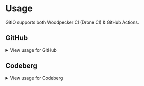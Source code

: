 # Usage

GitIO supports both Woodpecker CI (Drone CI) & GitHub Actions.

## GitHub
<details>
<summary>View usage for GitHub</summary>
The usage is as follows:

```yaml
name: Your great workflow

on:
  push:
    branches:
      - master

jobs:
  build:
    runs-on: ubuntu-latest

    steps:
      - name: Checkout
        uses: gameplayer-8/gitio@v7
```

### Advanced options

Checkout with `git clone` advanced functionality:

```yaml
- name: Checkout
  uses: gameplayer-8/gitio@v7
  with:
    type: 'checkout'
    cmd: '--recursive -b gh-pages'
    wizard: 'true'
```

Full functionality of `git clone` is available under command `git clone --help` on your computer.
<br/>
Environment variables:

 - `GITHUB_NAME`
 - `GITHUB_TOKEN`
 - `GITHUB_OWNER`
 - `GITHUB_REPO`

Implement those variables by diabling Setup Wizard & setting them up manually in the environment.

<hr/>

Branch upload:

```yaml
- name: Upload branch to gh-pages
  uses: gameplayer-8/gitio@v7
  with:
    type: 'branch'
    cmd: 'GIT_WORKDIR:/home/github/pages GIT_EMAIL:user@gmail.com'
```

Full list of environment variables for `cmd`:

 - `GIT_BRANCH`
 - `GIT_USERNAME`
 - `GIT_TOKEN`
 - `GIT_EMAIL`
 - `GIT_HOST`
 - `GIT_WORKDIR`
 - `GIT_PROJECT_NAME`
 - `GIT_REPO`

<hr/>

Container publishment:

```yaml
- name: Upload branch to gh-pages
  uses: gameplayer-8/gitio@v7
  with:
    type: 'container'
    cmd: 'OUTPUT_IMAGE_NAME:alpine:latest GIT_WORKDIR:.'
```

Full list of environment variables for `cmd`:

 - `OUTPUT_IMAGE_NAME`
 - `GIT_WORKDIR`
 - `GIT_HOST`
 - `GIT_USERNAME`
 - `GIT_TOKEN`

<hr/>
</details>

## Codeberg

<details>
<summary>View usage for Codeberg</summary>

Since Woodpecker CI lacks in action functionality,
you would need to execute `curl https://gitio.chimmie.k.vu/get.sh | sh`.
<br/>

Usage in the workflow:

```yaml
# .woodpecker.yml
when:
  branch: [main]

steps:
  main:
    image: codeberg.org/gameplayer-8/gitio
    commands:
      - curl https://gitio.chimmie.k.vu/get.sh | sh
      - gitio branch GIT_BRANCH:pages
      - gitio container OUTPUT_IMAGE_NAME:$CI_REPO_NAME:$(basename "$CI_COMMIT_REF")
    secrets:
      - SYSTEM_TOKEN
      - SYSTEM_TOKEN_PASSWD
      - OCI_TOKEN
```

 - `SYSTEM_TOKEN` is an SSH private key for accessing I/O of the Codeberg repo.
 - `SYSTEM_TOKEN_PASSWD` is a standard token for git I/O (recommended).
 - `OCI_TOKEN` is for container publishment.

<br/>

Usage is pretty similar to the GitHub version (environment variable stays the same).

<br/>

Woodpecker has a lot of `CI_*` variables, what you can override more easily than on GitHub.

</details>